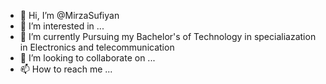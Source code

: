 - 👋 Hi, I’m @MirzaSufiyan
- 👀 I’m interested in ...
- 🌱 I’m currently Pursuing my Bachelor's of Technology in specialiazation in Electronics and telecommunication
- 💞️ I’m looking to collaborate on ...
- 📫 How to reach me ...

<!---
MirzaSufiyan/MirzaSufiyan is a ✨ special ✨ repository because its `README.md` (this file) appears on your GitHub profile.
You can click the Preview link to take a look at your changes.
--->
